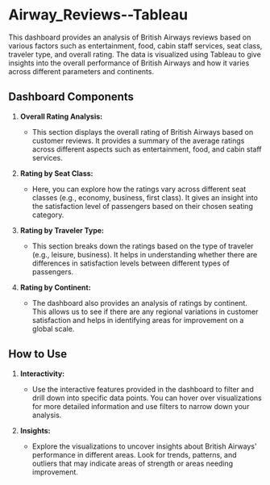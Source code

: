 # Airway_Reviews--Tableau

This dashboard provides an analysis of British Airways reviews based on various factors such as entertainment, food, cabin staff services, seat class, traveler type, and overall rating. The data is visualized using Tableau to give insights into the overall performance of British Airways and how it varies across different parameters and continents.

## Dashboard Components
1. **Overall Rating Analysis:**
   - This section displays the overall rating of British Airways based on customer reviews. It provides a summary of the average ratings across different aspects such as entertainment, food, and cabin staff services.

2. **Rating by Seat Class:**
   - Here, you can explore how the ratings vary across different seat classes (e.g., economy, business, first class). It gives an insight into the satisfaction level of passengers based on their chosen seating category.

3. **Rating by Traveler Type:**
   - This section breaks down the ratings based on the type of traveler (e.g., leisure, business). It helps in understanding whether there are differences in satisfaction levels between different types of passengers.

4. **Rating by Continent:**
   - The dashboard also provides an analysis of ratings by continent. This allows us to see if there are any regional variations in customer satisfaction and helps in identifying areas for improvement on a global scale.
  
## How to Use
1. **Interactivity:**
   - Use the interactive features provided in the dashboard to filter and drill down into specific data points. You can hover over visualizations for more detailed information and use filters to narrow down your analysis.

2. **Insights:**
   - Explore the visualizations to uncover insights about British Airways' performance in different areas. Look for trends, patterns, and outliers that may indicate areas of strength or areas needing improvement.

